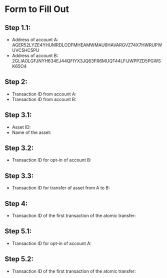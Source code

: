 # Form to Fill Out

## Step 1.1:

* Address of account A: AGER52LYZE4YHUMRDLODFMHEAMWMAU6HAVARGVZ74X7HWRUPWUVC5HC5PU
* Address of account B: 2GLIAOLGFJNYH634EJ44QFIYX3JQ63FR6MUQT44LFIJWPPZD5PGWSK65O4

## Step 2:

* Transaction ID from account A: 
* Transaction ID from account B: 

## Step 3.1:

* Asset ID:
* Name of the asset: 

## Step 3.2:

* Transaction ID for opt-in of account B:

## Step 3.3:

* Transaction ID for transfer of asset from A to B:

## Step 4:

* Transaction ID of the first transaction of the atomic transfer:

## Step 5.1:

* Transaction ID for opt-in of account A:

## Step 5.2:

* Transaction ID of the first transaction of the atomic transfer:
